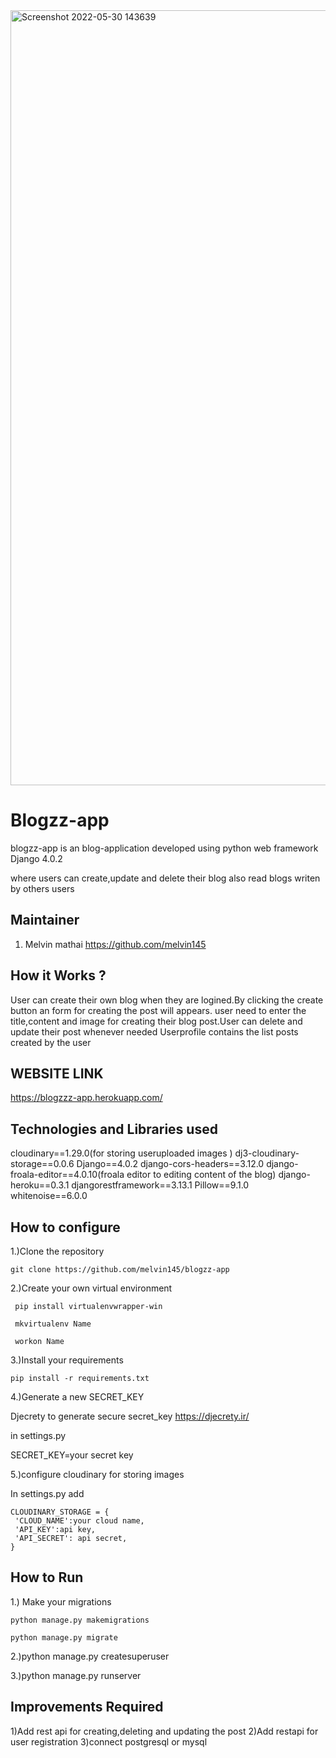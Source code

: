 
<img width="1240" alt="Screenshot 2022-05-30 143639" src="https://user-images.githubusercontent.com/83630577/170958461-486f5d23-a25e-4715-abdf-119b9c899ba1.png">


# Blogzz-app

  blogzz-app is an blog-application developed using python web framework Django 4.0.2
  
  where users can create,update and delete their blog also read blogs writen by others users
  
## Maintainer

   1. Melvin mathai https://github.com/melvin145

## How it Works ?

  User can create their own blog when they are logined.By clicking the create button an form for creating the post will appears.
  user need  to enter the title,content and image for creating their blog post.User can delete and update their post whenever needed
  Userprofile contains the list posts created by the user
  
## WEBSITE LINK

   https://blogzzz-app.herokuapp.com/
  

## Technologies and Libraries used

  cloudinary==1.29.0(for storing useruploaded images )
  dj3-cloudinary-storage==0.0.6
  Django==4.0.2
  django-cors-headers==3.12.0
  django-froala-editor==4.0.10(froala editor to editing content of the blog)
  django-heroku==0.3.1
  djangorestframework==3.13.1
  Pillow==9.1.0
  whitenoise==6.0.0

## How to configure

1.)Clone the repository

    git clone https://github.com/melvin145/blogzz-app

2.)Create your own virtual environment

     pip install virtualenvwrapper-win
  
     mkvirtualenv Name
  
     workon Name
  
3.)Install your requirements
  
    pip install -r requirements.txt
  
4.)Generate a new SECRET_KEY

  Djecrety to generate secure secret_key https://djecrety.ir/
  
  in settings.py
  
  SECRET_KEY=your secret key
  
5.)configure cloudinary for storing images
  
  In settings.py add
  
    CLOUDINARY_STORAGE = {
     'CLOUD_NAME':your cloud name,
     'API_KEY':api key,
     'API_SECRET': api secret,
    }
  
## How to Run

  1.) Make your migrations
  
    python manage.py makemigrations
  
    python manage.py migrate
  
  2.)python manage.py createsuperuser
    
  3.)python manage.py runserver
  

## Improvements Required

  1)Add  rest api for creating,deleting and updating the post
  2)Add restapi for user registration
  3)connect postgresql or mysql 
